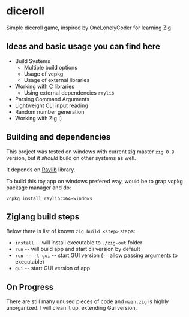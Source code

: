 # diceroll

Simple diceroll game, inspired by OneLonelyCoder for learning Zig

## Ideas and basic usage you can find here

+ Build Systems
    - Multiple build options
    - Usage of vcpkg
    - Usage of external libraries
+ Working with C libraries
    - Using external dependencies `raylib`
+ Parsing Command Arguments
+ Lightweight CLI input reading
+ Random number generation
+ Working with Zig :)


## Building and dependencies

This project was tested on windows with current zig master `zig 0.9` version, but it _should_ build on other systems as well.

It depends on [Raylib](https://github.com/raysan5/raylib) library.

To build this toy app on windows prefered way, would be to grap vcpkg package manager and do: 

```batch
vcpkg install raylib:x64-windows
```

## Ziglang build steps

Below there is list of known `zig build <step>` steps:

* `install` -- will install executable to `./zig-out` folder
* `run` -- will build app and start cli version by default
* `run -- -t gui` -- start GUI version (`--` allow passing arguments to executable)
* `gui` -- start GUI version of app

## On Progress

There are still many unused pieces of code and `main.zig` is highly unorganized. I will clean it up, extending Gui version.